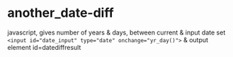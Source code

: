 # another_date-diff
javascript, gives number of years &amp; days, between current &amp; input date
set `<input id="date_input" type="date" onchange="yr_day()">`
& output element id=datediffresult
